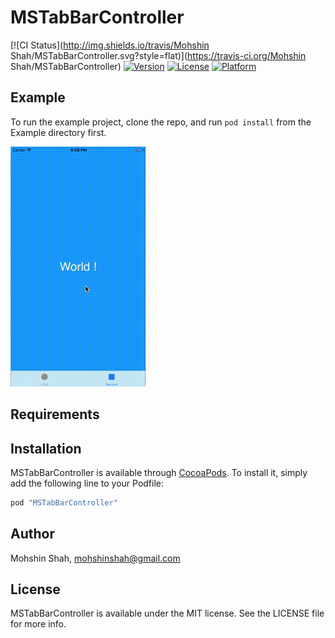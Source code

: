 # MSTabBarController

[![CI Status](http://img.shields.io/travis/Mohshin Shah/MSTabBarController.svg?style=flat)](https://travis-ci.org/Mohshin Shah/MSTabBarController)
[![Version](https://img.shields.io/cocoapods/v/MSTabBarController.svg?style=flat)](http://cocoapods.org/pods/MSTabBarController)
[![License](https://img.shields.io/cocoapods/l/MSTabBarController.svg?style=flat)](http://cocoapods.org/pods/MSTabBarController)
[![Platform](https://img.shields.io/cocoapods/p/MSTabBarController.svg?style=flat)](http://cocoapods.org/pods/MSTabBarController)

## Example

To run the example project, clone the repo, and run `pod install` from the Example directory first.

<img src="https://github.com/mohshin-shah/MSTabBarController/blob/master/1.gif" alt="" data-canonical-src="https://github.com/mohshin-shah/MSTabBarController/blob/master/1.gif" width="216" height="384" />

## Requirements

## Installation

MSTabBarController is available through [CocoaPods](http://cocoapods.org). To install
it, simply add the following line to your Podfile:

```ruby
pod "MSTabBarController"
```

## Author

Mohshin Shah, mohshinshah@gmail.com

## License

MSTabBarController is available under the MIT license. See the LICENSE file for more info.
